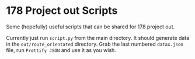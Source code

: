 # 178 Project out Scripts

Some (hopefully) useful scripts that can be shared for 178 project out.

Currently just run `script.py` from the main directory. It should generate data in the `out/route_orientated` directory. Grab the last numbered `datax.json` file, run `Prettify JSON` and use it as you wish.